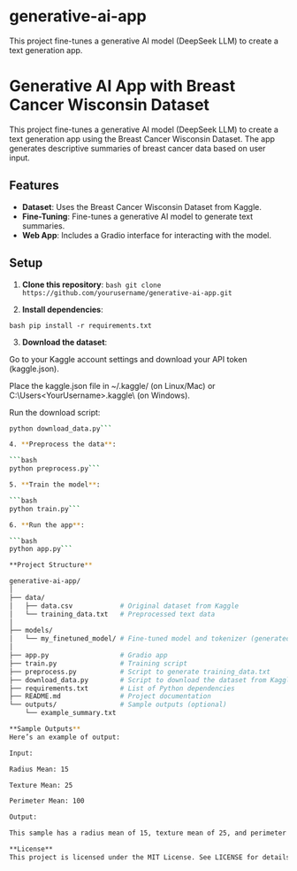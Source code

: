 # generative-ai-app
This project fine-tunes a generative AI model (DeepSeek LLM) to create a text generation app.
# Generative AI App with Breast Cancer Wisconsin Dataset

This project fine-tunes a generative AI model (DeepSeek LLM) to create a text generation app using the Breast Cancer Wisconsin Dataset. The app generates descriptive summaries of breast cancer data based on user input.

## Features

- **Dataset**: Uses the Breast Cancer Wisconsin Dataset from Kaggle.
- **Fine-Tuning**: Fine-tunes a generative AI model to generate text summaries.
- **Web App**: Includes a Gradio interface for interacting with the model.

## Setup

1. **Clone this repository**:
   ```bash git clone https://github.com/yourusername/generative-ai-app.git```

2. **Install dependencies**:

```bash pip install -r requirements.txt```

3. **Download the dataset**:

Go to your Kaggle account settings and download your API token (kaggle.json).

Place the kaggle.json file in ~/.kaggle/ (on Linux/Mac) or C:\Users\<YourUsername>\.kaggle\ (on Windows).

Run the download script:

```bash
python download_data.py```

4. **Preprocess the data**:

```bash
python preprocess.py```

5. **Train the model**:

```bash
python train.py```

6. **Run the app**:

```bash
python app.py```

**Project Structure**

generative-ai-app/
│
├── data/
│   ├── data.csv            # Original dataset from Kaggle
│   └── training_data.txt   # Preprocessed text data
│
├── models/
│   └── my_finetuned_model/ # Fine-tuned model and tokenizer (generated after training)
│
├── app.py                  # Gradio app
├── train.py                # Training script
├── preprocess.py           # Script to generate training_data.txt
├── download_data.py        # Script to download the dataset from Kaggle
├── requirements.txt        # List of Python dependencies
├── README.md               # Project documentation
└── outputs/                # Sample outputs (optional)
    └── example_summary.txt

**Sample Outputs**
Here’s an example of output:

Input:

Radius Mean: 15

Texture Mean: 25

Perimeter Mean: 100

Output:

This sample has a radius mean of 15, texture mean of 25, and perimeter mean of 100. The diagnosis is likely benign, as the feature values fall within the normal range for healthy tissue.

**License**
This project is licensed under the MIT License. See LICENSE for details.
